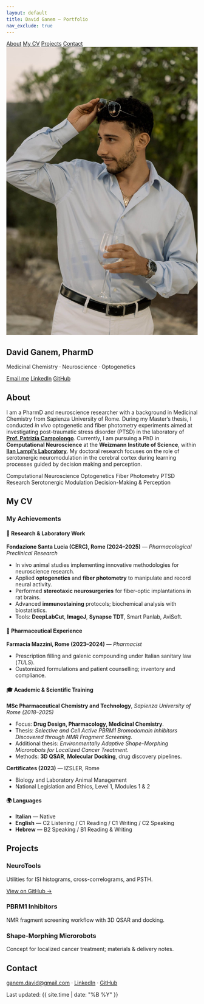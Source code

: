 ```yaml
---
layout: default
title: David Ganem — Portfolio
nav_exclude: true
---
```


<!-- ===== Sticky Nav (one-page) ===== -->
<nav class="topnav">
  <a href="#about">About</a>
  <a href="#cv">My CV</a>
  <a href="#projects">Projects</a>
  <a href="#contact">Contact</a>
</nav>

<!-- ===== Hero ===== -->
<section class="hero" id="home">
  <img class="avatar" src="/assets/avatar.jpg" alt="David Ganem portrait">
  <div class="hero-text">
    <h1>David Ganem, PharmD</h1>
    <p class="subtitle">Medicinal Chemistry · Neuroscience · Optogenetics</p>
    <p>
      <a class="btn" href="mailto:ganem.david@gmail.com">Email me</a>
      <a class="btn secondary" href="https://www.linkedin.com/in/david-ganem-535769171/" target="_blank" rel="noopener">LinkedIn</a>
      <a class="btn secondary" href="https://github.com/DVDGNM99" target="_blank" rel="noopener">GitHub</a>
    </p>
  </div>
</section>

<!-- ===== About ===== -->
<section id="about">
  <h2>About</h2>
  <p>
    I am a PharmD and neuroscience researcher with a background in Medicinal Chemistry from Sapienza University of Rome.  
    During my Master’s thesis, I conducted <em>in vivo</em> optogenetic and fiber photometry experiments aimed at investigating post-traumatic stress disorder (PTSD) in the laboratory of 
    <a href="https://patriziacampolongo.com/lab-members/" target="_blank" rel="noopener"><strong>Prof. Patrizia Campolongo</strong></a>.  
    Currently, I am pursuing a PhD in <strong>Computational Neuroscience</strong> at the <strong>Weizmann Institute of Science</strong>, within 
    <a href="https://www.weizmann.ac.il/brain-sciences/labs/lampl/home" target="_blank" rel="noopener"><strong>Ilan Lampl’s Laboratory</strong></a>.  
    My doctoral research focuses on the role of serotonergic neuromodulation in the cerebral cortex during learning processes guided by decision making and perception.
  </p>

  <div class="tags-wrap">
    <span class="tag">Computational Neuroscience</span>
    <span class="tag">Optogenetics</span>
    <span class="tag">Fiber Photometry</span>
    <span class="tag">PTSD Research</span>
    <span class="tag">Serotonergic Modulation</span>
    <span class="tag">Decision-Making & Perception</span>
  </div>
</section>


<!-- ===== My CV (Achievements) ===== -->
<section id="cv">
  <h2>My CV</h2>

  <h3>My Achievements</h3>

  <h4>🧠 Research & Laboratory Work</h4>
  <p><strong>Fondazione Santa Lucia (CERC), Rome (2024–2025)</strong> — <em>Pharmacological Preclinical Research</em></p>
  <ul>
    <li>In vivo animal studies implementing innovative methodologies for neuroscience research.</li>
    <li>Applied <strong>optogenetics</strong> and <strong>fiber photometry</strong> to manipulate and record neural activity.</li>
    <li>Performed <strong>stereotaxic neurosurgeries</strong> for fiber-optic implantations in rat brains.</li>
    <li>Advanced <strong>immunostaining</strong> protocols; biochemical analysis with biostatistics.</li>
    <li>Tools: <strong>DeepLabCut</strong>, <strong>ImageJ</strong>, <strong>Synapse TDT</strong>, Smart Panlab, AviSoft.</li>
  </ul>

  <h4>💊 Pharmaceutical Experience</h4>
  <p><strong>Farmacia Mazzini, Rome (2023–2024)</strong> — <em>Pharmacist</em></p>
  <ul>
    <li>Prescription filling and galenic compounding under Italian sanitary law (<em>TULS</em>).</li>
    <li>Customized formulations and patient counselling; inventory and compliance.</li>
  </ul>

  <h4>🎓 Academic & Scientific Training</h4>
  <p><strong>MSc Pharmaceutical Chemistry and Technology</strong>, <em>Sapienza University of Rome (2018–2025)</em></p>
  <ul>
    <li>Focus: <strong>Drug Design, Pharmacology, Medicinal Chemistry</strong>.</li>
    <li>Thesis: <em>Selective and Cell Active PBRM1 Bromodomain Inhibitors Discovered through NMR Fragment Screening</em>.</li>
    <li>Additional thesis: <em>Environmentally Adaptive Shape-Morphing Microrobots for Localized Cancer Treatment</em>.</li>
    <li>Methods: <strong>3D QSAR</strong>, <strong>Molecular Docking</strong>, drug discovery pipelines.</li>
  </ul>

  <p><strong>Certificates (2023)</strong> — IZSLER, Rome</p>
  <ul>
    <li>Biology and Laboratory Animal Management</li>
    <li>National Legislation and Ethics, Level 1, Modules 1 &amp; 2</li>
  </ul>

  <h4>🌍 Languages</h4>
  <ul>
    <li><strong>Italian</strong> — Native</li>
    <li><strong>English</strong> — C2 Listening / C1 Reading / C1 Writing / C2 Speaking</li>
    <li><strong>Hebrew</strong> — B2 Speaking / B1 Reading &amp; Writing</li>
  </ul>
</section>

<!-- ===== Projects ===== -->
<section id="projects">
  <h2>Projects</h2>
  <div class="grid">
    <div class="card">
      <h3>NeuroTools</h3>
      <p>Utilities for ISI histograms, cross-correlograms, and PSTH.</p>
      <a class="link" href="https://github.com/DVDGNM99" target="_blank" rel="noopener">View on GitHub →</a>
    </div>
    <div class="card">
      <h3>PBRM1 Inhibitors</h3>
      <p>NMR fragment screening workflow with 3D QSAR and docking.</p>
    </div>
    <div class="card">
      <h3>Shape-Morphing Microrobots</h3>
      <p>Concept for localized cancer treatment; materials &amp; delivery notes.</p>
    </div>
  </div>
</section>

<!-- ===== Contact ===== -->
<section id="contact">
  <h2>Contact</h2>
  <p>
    <a class="btn" href="mailto:ganem.david@gmail.com">ganem.david@gmail.com</a>
    · <a class="btn secondary" href="https://www.linkedin.com/in/david-ganem-535769171/" target="_blank" rel="noopener">LinkedIn</a>
    · <a class="btn secondary" href="https://github.com/DVDGNM99" target="_blank" rel="noopener">GitHub</a>
  </p>
</section>

<p class="footer-note">Last updated: {{ site.time | date: "%B %Y" }}</p>
